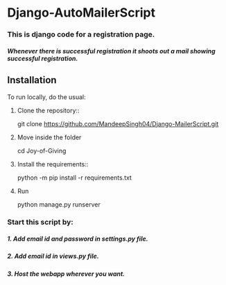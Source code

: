 # Django-AutoMailerScript

### This is django code for a registration page.
##### Whenever there is successful registration it shoots out a mail showing successful registration.

## Installation
To run locally, do the usual:
1. Clone the repository::
   
   git clone https://github.com/MandeepSingh04/Django-MailerScript.git
   
2. Move inside the folder
   
   cd Joy-of-Giving
   
3. Install the requirements::
   
   python -m pip install -r requirements.txt
   
4. Run
   
   python manage.py runserver
   

### Start this script by:
##### 1. Add email id and password in settings.py file.
##### 2. Add email id in views.py file.
##### 3. Host the webapp wherever you want.
